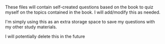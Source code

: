 These files will contain self-created questions based on the book to quiz myself on the topics contained in the book.
I will add/modify this as needed.

I'm simply using this as an extra storage space to save my questions with my other study materials.

I will potentially delete this in the future
